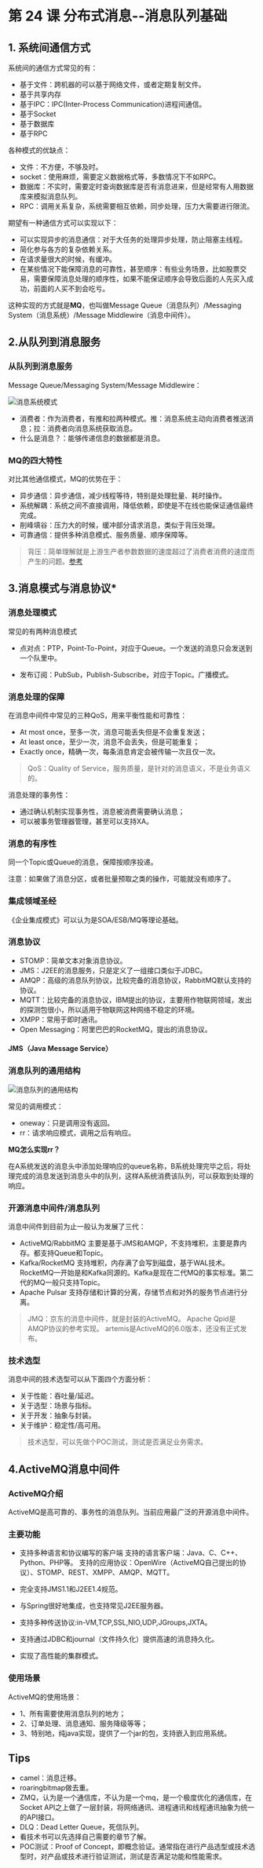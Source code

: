 # 第 24 课 分布式消息--消息队列基础

## 1. 系统间通信方式

系统间的通信方式常见的有：

* 基于文件：跨机器的可以基于网络文件，或者定期复制文件。
* 基于共享内存
* 基于IPC：IPC(Inter-Process Communication)进程间通信。
* 基于Socket
* 基于数据库
* 基于RPC

各种模式的优缺点：

* 文件：不方便，不够及时。
* socket：使用麻烦，需要定义数据格式等，多数情况下不如RPC。
* 数据库：不实时，需要定时查询数据库是否有消息进来，但是经常有人用数据库来模拟消息队列。
* RPC：调用关系复杂，系统需要相互依赖，同步处理，压力大需要进行限流。

期望有一种通信方式可以实现以下：

* 可以实现异步的消息通信：对于大任务的处理异步处理，防止阻塞主线程。
* 简化参与各方的复杂依赖关系。
* 在请求量很大的时候，有缓冲。
* 在某些情况下能保障消息的可靠性，甚至顺序：有些业务场景，比如股票交易，需要保障消息处理的顺序性，如果不能保证顺序会导致后面的人先买入成功，前面的人买不到会吃亏。

这种实现的方式就是**MQ**，也叫做Message Queue（消息队列）/Messaging System（消息系统）/Message Middlewire（消息中间件）。

## 2.从队列到消息服务

### 从队列到消息服务

Message Queue/Messaging System/Message Middlewire：

![消息系统模式](https://note.youdao.com/yws/api/personal/file/WEBa8ca750320e812c7fb015e226cbb75f6?method=download&shareKey=76234947f6c54dc5227374799425d4ac)

* 消费者：作为消费者，有推和拉两种模式。推：消息系统主动向消费者推送消息；拉：消费者向消息系统获取消息。
* 什么是消息？：能够传递信息的数据都是消息。

### MQ的四大特性

对比其他通信模式，MQ的优势在于：

* 异步通信：异步通信，减少线程等待，特别是处理批量、耗时操作。
* 系统解耦：系统之间不直接调用，降低依赖，即使是不在线也能保证通信最终完成。
* 削峰填谷：压力大的时候，缓冲部分请求消息，类似于背压处理。
* 可靠通信：提供多种消息模式、服务质量、顺序保障等。

> 背压：简单理解就是上游生产者参数数据的速度超过了消费者消费的速度而产生的问题。[参考](https://www.zhihu.com/question/49618581)

## 3.消息模式与消息协议*

### 消息处理模式

常见的有两种消息模式

* 点对点：PTP，Point-To-Point，对应于Queue。一个发送的消息只会发送到一个队里中。

* 发布订阅：PubSub，Publish-Subscribe，对应于Topic。广播模式。

### 消息处理的保障

在消息中间件中常见的三种QoS，用来平衡性能和可靠性：

* At most once，至多一次，消息可能丢失但是不会重复发送；
* At least once，至少一次，消息不会丢失，但是可能重复；
* Exactly once，精确一次，每条消息肯定会被传输一次且仅一次。

> QoS：Quality of Service，服务质量，是针对的消息语义，不是业务语义的。

消息处理的事务性：

* 通过确认机制实现事务性，消息被消费需要确认消息；
* 可以被事务管理器管理，甚至可以支持XA。

### 消息的有序性

同一个Topic或Queue的消息，保障按顺序投递。

注意：如果做了消息分区，或者批量预取之类的操作，可能就没有顺序了。

### 集成领域圣经

《企业集成模式》可以认为是SOA/ESB/MQ等理论基础。

### 消息协议

* STOMP：简单文本对象消息协议。
* JMS：J2EE的消息服务，只是定义了一组接口类似于JDBC。
* AMQP：高级的消息队列协议，比较完备的消息协议，RabbitMQ默认支持的协议。
* MQTT：比较完备的消息协议，IBM提出的协议，主要用作物联网领域，发出的探测包很小，所以适用于物联网这种网络不稳定的环境。
* XMPP：常用于即时通讯。
* Open Messaging：阿里巴巴的RocketMQ，提出的消息协议。

#### JMS（Java Message Service）

### 消息队列的通用结构

![消息队列的通用结构](https://note.youdao.com/yws/api/personal/file/WEBb57886eb12819fe81d53878685b446c2?method=download&shareKey=670182b9e9309f75e9a4b3b026669aa2)

常见的调用模式：

* oneway：只是调用没有返回。
* rr：请求响应模式，调用之后有响应。

**MQ怎么实现rr？**

在A系统发送的消息头中添加处理响应的queue名称，B系统处理完毕之后，将处理完成的消息发送到消息头中的队列，这样A系统消费该队列，可以获取到处理的响应。

### 开源消息中间件/消息队列

消息中间件到目前为止一般认为发展了三代：

* ActiveMQ/RabbitMQ
  主要是基于JMS和AMQP，不支持堆积，主要是靠内存。都支持Queue和Topic。
* Kafka/RocketMQ
  支持堆积，内存满了会写到磁盘，基于WAL技术。RocketMQ一开始是和Kafka同源的。Kafka是现在二代MQ的事实标准。第二代的MQ一般只支持Topic。
* Apache Pulsar
  支持存储和计算的分离，存储节点和对外的服务节点进行分离。

> JMQ：京东的消息中间件，就是封装的ActiveMQ。
> Apache Qpid是AMQP协议的参考实现。
> artemis是ActiveMQ的6.0版本，还没有正式发布。

### 技术选型
消息中间的技术选型可以从下面四个方面分析：

* 关于性能：吞吐量/延迟。
* 关于选型：场景与指标。
* 关于开发：抽象与封装。
* 关于维护：稳定性/高可用。

> 技术选型，可以先做个POC测试，测试是否满足业务需求。

## 4.ActiveMQ消息中间件

### ActiveMQ介绍

ActiveMQ是高可靠的、事务性的消息队列。当前应用最广泛的开源消息中间件。

### 主要功能

* 支持多种语言和协议编写的客户端
  支持的语言客户端：Java、C、C++、Python、PHP等。
  支持的应用协议：OpenWire（ActiveMQ自己提出的协议）、STOMP、REST、XMPP、AMQP、MQTT。

* 完全支持JMS1.1和J2EE1.4规范。
* 与Spring很好地集成，也支持常见J2EE服务器。
* 支持多种传送协议:in-VM,TCP,SSL,NIO,UDP,JGroups,JXTA。
* 支持通过JDBC和journal（文件持久化）提供高速的消息持久化。
* 实现了高性能的集群模式。

### 使用场景

ActiveMQ的使用场景：

* 1、所有需要使用消息队列的地方；
* 2、订单处理、消息通知、服务降级等等；
* 3、特别地，纯java实现，提供了一个jar的包，支持嵌入到应用系统。

## Tips

* camel：消息迁移。
* roaringbitmap做去重。
* ZMQ，认为是一个通信库，不认为是一个mq，是一个极度优化的通信库，在Socket API之上做了一层封装，将网络通讯、进程通讯和线程通讯抽象为统一的API接口。
* DLQ：Dead Letter Queue，死信队列。
* 看技术书可以先选择自己需要的章节了解。
* POC测试：Proof of Concept，即概念验证。通常指在进行产品选型或技术选型时，对产品或技术进行验证测试，测试是否满足功能和性能需求。
